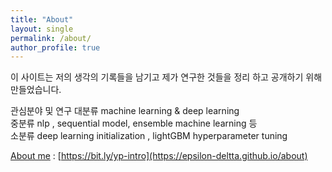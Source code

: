 ```yaml
---
title: "About"
layout: single
permalink: /about/
author_profile: true
---
```


 이 사이트는 저의 생각의 기록들을 남기고 
 제가 연구한 것들을 정리 하고 공개하기 위해 만들었습니다.

 관심분야 및 연구 
 대분류 machine learning & deep learning  <Br>
 중분류 nlp , sequential model, ensemble machine learning 등 <br>
 소분류 deep learning initialization , lightGBM hyperparameter tuning <br>

 [About me](https://epsilon-deltta.github.io/about) : [https://bit.ly/yp-intro](https://epsilon-deltta.github.io/about) 